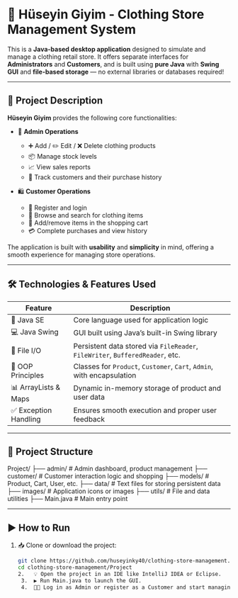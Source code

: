 # 🧥 Hüseyin Giyim - Clothing Store Management System

This is a **Java-based desktop application** designed to simulate and manage a clothing retail store. It offers separate interfaces for **Administrators** and **Customers**, and is built using **pure Java** with **Swing GUI** and **file-based storage** — no external libraries or databases required!

---

## 📌 Project Description

**Hüseyin Giyim** provides the following core functionalities:

- 👤 **Admin Operations**
  - ➕ Add / ✏️ Edit / ❌ Delete clothing products
  - 📦 Manage stock levels
  - 📈 View sales reports
  - 👥 Track customers and their purchase history

- 🛍️ **Customer Operations**
  - 🧾 Register and login
  - 👕 Browse and search for clothing items
  - 🛒 Add/remove items in the shopping cart
  - 💳 Complete purchases and view history

The application is built with **usability** and **simplicity** in mind, offering a smooth experience for managing store operations.

---

## 🛠️ Technologies & Features Used

| Feature                 | Description                                                                 |
|------------------------|-----------------------------------------------------------------------------|
| 🧮 Java SE             | Core language used for application logic                                    |
| 💻 Java Swing          | GUI built using Java’s built-in Swing library                               |
| 📁 File I/O            | Persistent data stored via `FileReader`, `FileWriter`, `BufferedReader`, etc. |
| 🧱 OOP Principles       | Classes for `Product`, `Customer`, `Cart`, `Admin`, with encapsulation       |
| 📊 ArrayLists & Maps   | Dynamic in-memory storage of product and user data                          |
| ✅ Exception Handling   | Ensures smooth execution and proper user feedback                           |

---

## 📁 Project Structure
Project/
├── admin/           # Admin dashboard, product management
├── customer/        # Customer interaction logic and shopping
├── models/          # Product, Cart, User, etc.
├── data/            # Text files for storing persistent data
├── images/          # Application icons or images
├── utils/           # File and data utilities
├── Main.java        # Main entry point

---

## ▶️ How to Run

1. 📥 Clone or download the project:
   ```bash
   git clone https://github.com/huseyinky40/clothing-store-management.git
   cd clothing-store-management/Project
   2.	💡 Open the project in an IDE like IntelliJ IDEA or Eclipse.
	3.	▶️ Run Main.java to launch the GUI.
	4.	🧑‍💼 Log in as Admin or register as a Customer and start managing your wardrobe!

   
